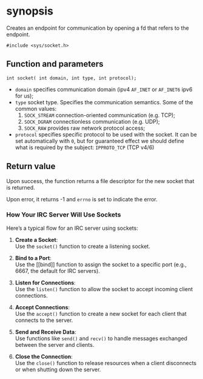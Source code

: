 # synopsis

Creates an endpoint for communication by opening  a fd that refers to the endpoint.

`#include <sys/socket.h>`

## Function and parameters

`int socket( int domain, int type, int protocol);`

- `domain` specifies communication domain (ipv4 `AF_INET` or `AF_INET6` ipv6 for us);
- `type` socket type. Specifies the communication semantics. Some of the common values:
  1. `SOCK_STREAM` connection-oriented communication (e.g. TCP);
  2. `SOCK_DGRAM` connectionless communication (e.g. UDP);
  3. `SOCK_RAW` provides raw network protocol access;
- `protocol` specifies specific protocol to be used with the socket. It can be set automatically with `0`, but for guaranteed effect we should define what is required by the subject: `IPPROTO_TCP` (TCP v4/6)

## Return value

Upon success, the function returns a file descriptor for the new socket that is returned.

Upon error, it returns -1 and `errno` is set to indicate the error.

### **How Your IRC Server Will Use Sockets**

Here’s a typical flow for an IRC server using sockets:

1. **Create a Socket**:  
    Use the `socket()` function to create a listening socket.
    
2. **Bind to a Port**:  
    Use the [[bind]] function to assign the socket to a specific port (e.g., 6667, the default for IRC servers).
    
3. **Listen for Connections**:  
    Use the `listen()` function to allow the socket to accept incoming client connections.
    
4. **Accept Connections**:  
    Use the `accept()` function to create a new socket for each client that connects to the server.
    
5. **Send and Receive Data**:  
    Use functions like `send()` and `recv()` to handle messages exchanged between the server and clients.
    
6. **Close the Connection**:  
    Use the `close()` function to release resources when a client disconnects or when shutting down the server.